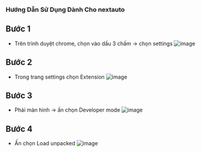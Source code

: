 ### Hướng Dẫn Sử Dụng Dành Cho nextauto

## Bước 1 
- Trên trình duyệt chrome, chọn vào dấu 3 chấm -> chọn settings
![image](https://user-images.githubusercontent.com/78076796/199047570-b68b03b2-b9b1-47d2-ad6d-9492998613a6.png)

## Bước 2
- Trong trang settings chọn Extension
![image](https://user-images.githubusercontent.com/78076796/199048023-6a9cbbfc-c1fe-4d70-80ad-4d5e8e826316.png)

## Bước 3
- Phải màn hình -> ấn chọn Developer mode
![image](https://user-images.githubusercontent.com/78076796/199048467-8d7ee7d0-e0a1-440d-b564-408e69e59cd3.png)

## Bước 4
- Ấn chọn Load unpacked
![image](https://user-images.githubusercontent.com/78076796/199048948-0a96722c-08eb-45bf-abd6-b6ae8d7bb786.png)

